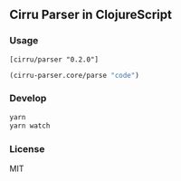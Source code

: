 
Cirru Parser in ClojureScript
----

### Usage

```edn
[cirru/parser "0.2.0"]
```

```clojure
(cirru-parser.core/parse "code")
```

### Develop

```bash
yarn
yarn watch
```

### License

MIT
